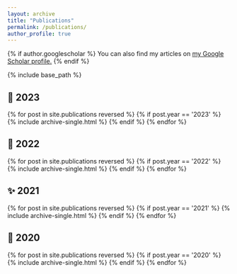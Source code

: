 ```yaml
---
layout: archive
title: "Publications"
permalink: /publications/
author_profile: true
---
```


{% if author.googlescholar %}
  You can also find my articles on <u><a href="{{author.googlescholar}}">my Google Scholar profile</a>.</u>
{% endif %}

{% include base_path %}

## :star2: 2023

{% for post in site.publications reversed %}
  {% if post.year == '2023' %}
      {% include archive-single.html %}
  {% endif %}
{% endfor %}



## :dizzy: 2022

{% for post in site.publications reversed %}
  {% if post.year == '2022' %}
      {% include archive-single.html %}
  {% endif %}
{% endfor %}



## ✨ 2021

{% for post in site.publications reversed %}
  {% if post.year == '2021' %}
      {% include archive-single.html %}
  {% endif %}
{% endfor %}



## :sparkling_heart: 2020

{% for post in site.publications reversed %}
  {% if post.year == '2020' %}
      {% include archive-single.html %}
  {% endif %}
{% endfor %}
